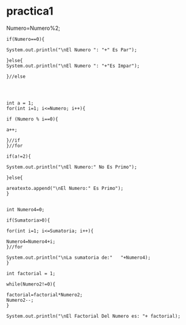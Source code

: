 # practica1

  Numero=Numero%2;

    if(Numero==0){                                   
 	
    System.out.println("\nEl Numero ": "+" Es Par");
 	
    }else{   	
    System.out.println("\nEl Numero ": "+"Es Impar");
  
    }//else



 
    int a = 1;                                       
    for(int i=1; i<=Numero; i++){
    	
    if (Numero % i==0){
    	
    a++;	
    	 	
    }//if		
    }//for
    
    if(a!=2){
    	
    System.out.println("\nEl Numero:" No Es Primo");	
    	
    }else{
    
    areatexto.append("\nEl Numero:" Es Primo");			
    }


    int Numero4=0;                               
   
    if(Sumatoria>0){
    		
    for(int i=1; i<=Sumatoria; i++){
    		
    Numero4=Numero4+i;				  		
    }//for
  
    System.out.println("\nLa sumatoria de:"   "+Numero4);    
    }

    int factorial = 1;
    
    while(Numero2!=0){
    		
    factorial=factorial*Numero2;
    Numero2--;
    }	
    
    System.out.println("\nEl Factorial Del Numero es: "+ factorial);
